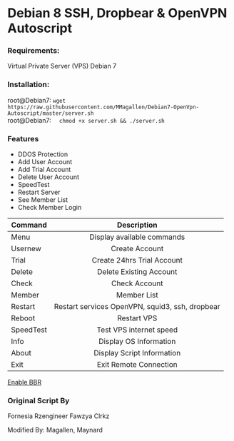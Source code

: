 # Debian 8 SSH, Dropbear & OpenVPN Autoscript

### Requirements:
Virtual Private Server (VPS) 
Debian 7


### Installation: 
root@Debian7: ``` wget https://raw.githubusercontent.com/MMagallen/Debian7-OpenVpn-Autoscript/master/server.sh ```
<br>root@Debian7: ```  chmod +x server.sh && ./server.sh```

### Features
* DDOS Protection <br>
* Add User Account <br>
* Add Trial Account <br>
* Delete User Account <br>
* SpeedTest <br>
* Restart Server <br>
* See Member List
* Check Member Login

| Command       | Description   |
| ------------- |:-------------:|
| Menu       | Display available commands |
| Usernew    | Create Account      |
| Trial      | Create 24hrs Trial Account      |
| Delete       | Delete Existing Account |
| Check         | Check Account      |
| Member       | Member List      |
| Restart       | Restart services OpenVPN, squid3, ssh, dropbear |
| Reboot    | Restart VPS      |
| SpeedTest      | Test VPS internet speed      |
| Info       | Display OS Information |
| About    | Display Script Information      |
| Exit      | Exit Remote Connection      |

[Enable BBR](https://www.linuxbabe.com/ubuntu/enable-google-tcp-bbr-ubuntu)


### Original Script By
Fornesia 
Rzengineer
Fawzya
Clrkz

Modified By: Magallen, Maynard

